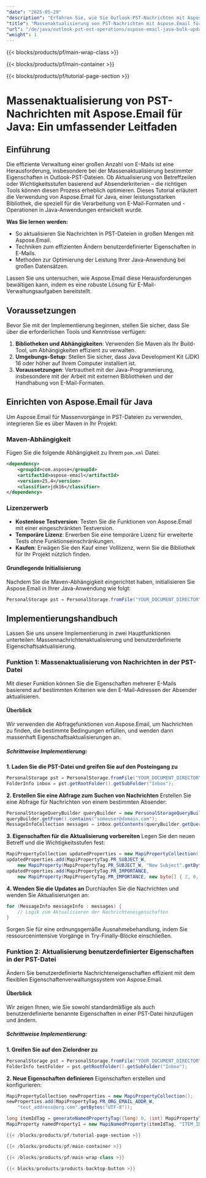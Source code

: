 ```yaml
---
"date": "2025-05-29"
"description": "Erfahren Sie, wie Sie Outlook-PST-Nachrichten mit Aspose.Email für Java effizient aktualisieren. Diese Anleitung behandelt die Aktualisierung von Betreffzeilen, Wichtigkeitsstufen und benutzerdefinierten Eigenschaften."
"title": "Massenaktualisierung von PST-Nachrichten mit Aspose.Email für Java – Ein umfassender Leitfaden"
"url": "/de/java/outlook-pst-ost-operations/aspose-email-java-bulk-update-pst-messages/"
"weight": 1
---
```


{{< blocks/products/pf/main-wrap-class >}}

{{< blocks/products/pf/main-container >}}

{{< blocks/products/pf/tutorial-page-section >}}
# Massenaktualisierung von PST-Nachrichten mit Aspose.Email für Java: Ein umfassender Leitfaden

## Einführung
Die effiziente Verwaltung einer großen Anzahl von E-Mails ist eine Herausforderung, insbesondere bei der Massenaktualisierung bestimmter Eigenschaften in Outlook-PST-Dateien. Ob Aktualisierung von Betreffzeilen oder Wichtigkeitsstufen basierend auf Absenderkriterien – die richtigen Tools können diesen Prozess erheblich optimieren. Dieses Tutorial erläutert die Verwendung von Aspose.Email für Java, einer leistungsstarken Bibliothek, die speziell für die Verarbeitung von E-Mail-Formaten und -Operationen in Java-Anwendungen entwickelt wurde.

**Was Sie lernen werden:**
- So aktualisieren Sie Nachrichten in PST-Dateien in großen Mengen mit Aspose.Email.
- Techniken zum effizienten Ändern benutzerdefinierter Eigenschaften in E-Mails.
- Methoden zur Optimierung der Leistung Ihrer Java-Anwendung bei großen Datensätzen.

Lassen Sie uns untersuchen, wie Aspose.Email diese Herausforderungen bewältigen kann, indem es eine robuste Lösung für E-Mail-Verwaltungsaufgaben bereitstellt.

## Voraussetzungen
Bevor Sie mit der Implementierung beginnen, stellen Sie sicher, dass Sie über die erforderlichen Tools und Kenntnisse verfügen:
1. **Bibliotheken und Abhängigkeiten**: Verwenden Sie Maven als Ihr Build-Tool, um Abhängigkeiten effizient zu verwalten.
2. **Umgebungs-Setup**: Stellen Sie sicher, dass Java Development Kit (JDK) 16 oder höher auf Ihrem Computer installiert ist.
3. **Voraussetzungen**: Vertrautheit mit der Java-Programmierung, insbesondere mit der Arbeit mit externen Bibliotheken und der Handhabung von E-Mail-Formaten.

## Einrichten von Aspose.Email für Java
Um Aspose.Email für Massenvorgänge in PST-Dateien zu verwenden, integrieren Sie es über Maven in Ihr Projekt:

### Maven-Abhängigkeit
Fügen Sie die folgende Abhängigkeit zu Ihrem `pom.xml` Datei:
```xml
<dependency>
    <groupId>com.aspose</groupId>
    <artifactId>aspose-email</artifactId>
    <version>25.4</version>
    <classifier>jdk16</classifier>
</dependency>
```

### Lizenzerwerb
- **Kostenlose Testversion**: Testen Sie die Funktionen von Aspose.Email mit einer eingeschränkten Testversion.
- **Temporäre Lizenz**: Erwerben Sie eine temporäre Lizenz für erweiterte Tests ohne Funktionseinschränkungen.
- **Kaufen**: Erwägen Sie den Kauf einer Volllizenz, wenn Sie die Bibliothek für Ihr Projekt nützlich finden.

#### Grundlegende Initialisierung
Nachdem Sie die Maven-Abhängigkeit eingerichtet haben, initialisieren Sie Aspose.Email in Ihrer Java-Anwendung wie folgt:
```java
PersonalStorage pst = PersonalStorage.fromFile("YOUR_DOCUMENT_DIRECTORY/test.pst");
```

## Implementierungshandbuch
Lassen Sie uns unsere Implementierung in zwei Hauptfunktionen unterteilen: Massennachrichtenaktualisierung und benutzerdefinierte Eigenschaftsaktualisierung.

### Funktion 1: Massenaktualisierung von Nachrichten in der PST-Datei
Mit dieser Funktion können Sie die Eigenschaften mehrerer E-Mails basierend auf bestimmten Kriterien wie den E-Mail-Adressen der Absender aktualisieren.

#### Überblick
Wir verwenden die Abfragefunktionen von Aspose.Email, um Nachrichten zu finden, die bestimmte Bedingungen erfüllen, und wenden dann massenhaft Eigenschaftsaktualisierungen an.

##### Schrittweise Implementierung:
**1. Laden Sie die PST-Datei und greifen Sie auf den Posteingang zu**
```java
PersonalStorage pst = PersonalStorage.fromFile("YOUR_DOCUMENT_DIRECTORY/test.pst");
FolderInfo inbox = pst.getRootFolder().getSubFolder("Inbox");
```

**2. Erstellen Sie eine Abfrage zum Suchen von Nachrichten**
Erstellen Sie eine Abfrage für Nachrichten von einem bestimmten Absender:
```java
PersonalStorageQueryBuilder queryBuilder = new PersonalStorageQueryBuilder();
queryBuilder.getFrom().contains("someuser@domain.com");
MessageInfoCollection messages = inbox.getContents(queryBuilder.getQuery());
```

**3. Eigenschaften für die Aktualisierung vorbereiten**
Legen Sie den neuen Betreff und die Wichtigkeitsstufen fest:
```java
MapiPropertyCollection updatedProperties = new MapiPropertyCollection();
updatedProperties.add(MapiPropertyTag.PR_SUBJECT_W, 
    new MapiProperty(MapiPropertyTag.PR_SUBJECT_W, "New Subject".getBytes("UTF-8")));
updatedProperties.add(MapiPropertyTag.PR_IMPORTANCE, 
    new MapiProperty(MapiPropertyTag.PR_IMPORTANCE, new byte[] { 2, 0, 0, 0, 0, 0, 0, 0 }));
```

**4. Wenden Sie die Updates an**
Durchlaufen Sie die Nachrichten und wenden Sie Aktualisierungen an:
```java
for (MessageInfo messageInfo : messages) {
    // Logik zum Aktualisieren der Nachrichteneigenschaften
}
```
Sorgen Sie für eine ordnungsgemäße Ausnahmebehandlung, indem Sie ressourcenintensive Vorgänge in Try-Finally-Blöcke einschließen.

### Funktion 2: Aktualisierung benutzerdefinierter Eigenschaften in der PST-Datei
Ändern Sie benutzerdefinierte Nachrichteneigenschaften effizient mit dem flexiblen Eigenschaftenverwaltungssystem von Aspose.Email.

#### Überblick
Wir zeigen Ihnen, wie Sie sowohl standardmäßige als auch benutzerdefinierte benannte Eigenschaften in einer PST-Datei hinzufügen und ändern.

##### Schrittweise Implementierung:
**1. Greifen Sie auf den Zielordner zu**
```java
PersonalStorage pst = PersonalStorage.fromFile("YOUR_DOCUMENT_DIRECTORY/test.pst");
FolderInfo testFolder = pst.getRootFolder().getSubFolder("Inbox");
```

**2. Neue Eigenschaften definieren**
Eigenschaften erstellen und konfigurieren:
```java
MapiPropertyCollection newProperties = new MapiPropertyCollection();
newProperties.add(MapiPropertyTag.PR_ORG_EMAIL_ADDR_W, 
    "test_address@org.com".getBytes("UTF-8"));

long itemIdTag = generateNamedPropertyTag((long) 0, (int) MapiPropertyType.PT_LONG);
MapiProperty namedProperty1 = new MapiNamedProperty(itemIdTag, "ITEM_ID\

{{< /blocks/products/pf/tutorial-page-section >}}

{{< /blocks/products/pf/main-container >}}

{{< /blocks/products/pf/main-wrap-class >}}

{{< blocks/products/products-backtop-button >}}